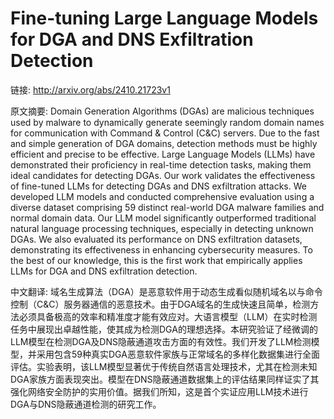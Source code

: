 # Fine-tuning Large Language Models for DGA and DNS Exfiltration Detection

链接: http://arxiv.org/abs/2410.21723v1

原文摘要:
Domain Generation Algorithms (DGAs) are malicious techniques used by malware
to dynamically generate seemingly random domain names for communication with
Command & Control (C&C) servers. Due to the fast and simple generation of DGA
domains, detection methods must be highly efficient and precise to be
effective. Large Language Models (LLMs) have demonstrated their proficiency in
real-time detection tasks, making them ideal candidates for detecting DGAs. Our
work validates the effectiveness of fine-tuned LLMs for detecting DGAs and DNS
exfiltration attacks. We developed LLM models and conducted comprehensive
evaluation using a diverse dataset comprising 59 distinct real-world DGA
malware families and normal domain data. Our LLM model significantly
outperformed traditional natural language processing techniques, especially in
detecting unknown DGAs. We also evaluated its performance on DNS exfiltration
datasets, demonstrating its effectiveness in enhancing cybersecurity measures.
To the best of our knowledge, this is the first work that empirically applies
LLMs for DGA and DNS exfiltration detection.

中文翻译:
域名生成算法（DGA）是恶意软件用于动态生成看似随机域名以与命令控制（C&C）服务器通信的恶意技术。由于DGA域名的生成快速且简单，检测方法必须具备极高的效率和精准度才能有效应对。大语言模型（LLM）在实时检测任务中展现出卓越性能，使其成为检测DGA的理想选择。本研究验证了经微调的LLM模型在检测DGA及DNS隐蔽通道攻击方面的有效性。我们开发了LLM检测模型，并采用包含59种真实DGA恶意软件家族与正常域名的多样化数据集进行全面评估。实验表明，该LLM模型显著优于传统自然语言处理技术，尤其在检测未知DGA家族方面表现突出。模型在DNS隐蔽通道数据集上的评估结果同样证实了其强化网络安全防护的实用价值。据我们所知，这是首个实证应用LLM技术进行DGA与DNS隐蔽通道检测的研究工作。
